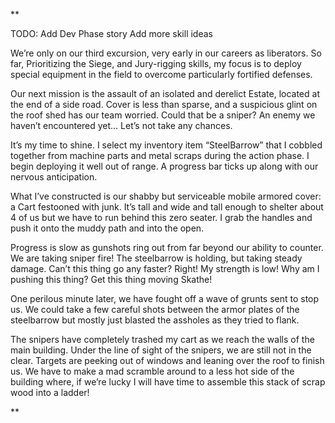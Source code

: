 **

TODO: Add Dev Phase story
Add more skill ideas

We’re only on our third excursion, very early in our careers as liberators. So far, Prioritizing the Siege, and Jury-rigging skills, my focus is to deploy special equipment in the field to overcome particularly fortified defenses.

Our next mission is the assault of an isolated and derelict Estate, located at the end of a side road. Cover is less than sparse, and a suspicious glint on the roof shed has our team worried. Could that be a sniper? An enemy we haven’t encountered yet… Let’s not take any chances. 

It’s my time to shine. I select my inventory item “SteelBarrow” that I cobbled together from machine parts and metal scraps during the action phase. I begin deploying it well out of range. A progress bar ticks up along with our nervous anticipation.

What I’ve constructed is our shabby but serviceable mobile armored cover: a Cart festooned with junk. It’s tall and wide and tall enough to shelter about 4 of us but we have to run behind this zero seater. I grab the handles and push it onto the muddy path and into the open.

Progress is slow as gunshots ring out from far beyond our ability to counter. We are taking sniper fire! The steelbarrow is holding, but taking steady damage. Can’t this thing go any faster? Right! My strength is low! Why am I pushing this thing? Get this thing moving Skathe!

One perilous minute later, we have fought off a wave of grunts sent to stop us. We could take a few careful shots between the armor plates of the steelbarrow but mostly just blasted the assholes as they tried to flank.

The snipers have completely trashed my cart as we reach the walls of the main building. Under the line of sight of the snipers, we are still not in the clear. Targets are peeking out of windows and leaning over the roof to finish us. We have to make a mad scramble around to a less hot side of the building where, if we’re lucky I will have time to assemble this stack of scrap wood into a ladder!
  
**